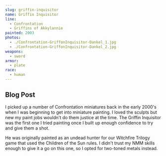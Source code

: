 ```yaml
---
slug: griffin-inquisitor
name: Griffin Inquisitor
line:
  - Confrontation
  - Griffins of Akkylannie
painted: 2003
photos:
  - ./Confrontation-GriffonInquisitor-Dankel_1.jpg
  - ./Confrontation-GriffonInquisitor-Dankel_2.jpg
weapons:
  - sword
armor:
  - plate
race:
  - human
---
```


## Blog Post

I picked up a number of Confrontation miniatures back in the early 2000's when I was beginning to get into miniature painting. I loved the sculpts but new my paint jobs wouldn't do them justice at the time. The Griffin Inquisitor was the first one I tried painting once I built up enough confidence to try and give them a shot.

He was originally painted as an undead hunter for our Witchfire Trilogy game that used the Children of the Sun rules. I didn't trust my NMM skills enough to give it a go on this one, so I opted for two-toned metals instead.
